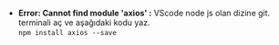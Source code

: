 * **Error: Cannot find module 'axios' :** VScode node js olan dizine git. terminali aç ve aşağıdaki kodu yaz.  
`npm install axios --save`
